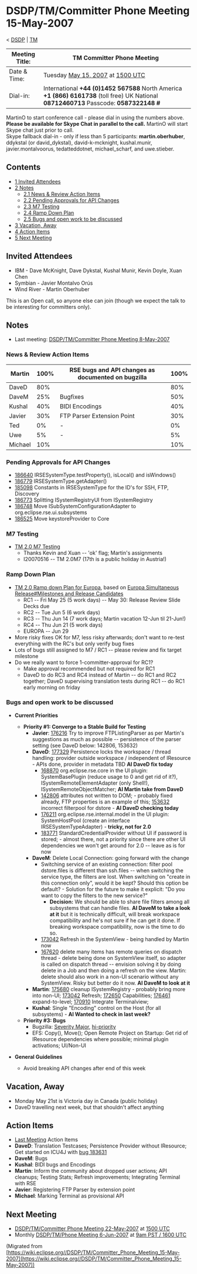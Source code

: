 

DSDP/TM/Committer Phone Meeting 15-May-2007
===========================================

< [DSDP](./DSDP "DSDP")‎ | [TM](./DSDP/TM "DSDP/TM")

| Meeting Title: | **TM Committer Phone Meeting** |
| --- | --- |
| Date & Time: | Tuesday [May 15, 2007](./index.php?title=May_15,_2007&action=edit&redlink=1 "May 15, 2007 (page does not exist)") at [1500 UTC](http://www.timeanddate.com/worldclock/meetingdetails.html?year=2007&month=5&day=15&hour=15&min=00&sec=0&p1=224&p2=159&p3=250&p4=136&p5=223&iv=1800) |
| Dial-in: | International **+44 (0)1452 567588**   North America **+1 (866) 6161738** (toll free)   UK National **08712460713**   Passcode: **0587322148 #** |

MartinO to start conference call - please dial in using the numbers above.  
**Please be available for Skype Chat in parallel to the call.** MartinO will start Skype chat just prior to call.  
Skype fallback dial-in - only if less than 5 participants: **martin.oberhuber**, ddykstal (or david\_dykstal), david-k-mcknight, kushal.munir, javier.montalvoorus, tedatteddotnet, michael\_scharf, and uwe.stieber.  

Contents
--------

*   [1 Invited Attendees](#Invited-Attendees)
*   [2 Notes](#Notes)
    *   [2.1 News & Review Action Items](#News-.26-Review-Action-Items)
    *   [2.2 Pending Approvals for API Changes](#Pending-Approvals-for-API-Changes)
    *   [2.3 M7 Testing](#M7-Testing)
    *   [2.4 Ramp Down Plan](#Ramp-Down-Plan)
    *   [2.5 Bugs and open work to be discussed](#Bugs-and-open-work-to-be-discussed)
*   [3 Vacation, Away](#Vacation.2C-Away)
*   [4 Action Items](#Action-Items)
*   [5 Next Meeting](#Next-Meeting)

Invited Attendees
-----------------

*   IBM - Dave McKnight, Dave Dykstal, Kushal Munir, Kevin Doyle, Xuan Chen
*   Symbian - Javier Montalvo Orús
*   Wind River - Martin Oberhuber

This is an Open call, so anyone else can join (though we expect the talk to be interesting for committers only).

Notes
-----

*   Last meeting: [DSDP/TM/Committer Phone Meeting 8-May-2007](./DSDP/TM/Committer_Phone_Meeting_8-May-2007 "DSDP/TM/Committer Phone Meeting 8-May-2007")

### News & Review Action Items

| Martin | 100% | RSE bugs and API changes as documented on bugzilla | 100% |
| --- | --- | --- | --- |
| DaveD | 80% |  | 80% |
| DaveM | 25% | Bugfixes | 50% |
| Kushal | 40% | BIDI Encodings | 40% |
| Javier | 30% | FTP Parser Extension Point | 30% |
| Ted | 0% | - | 0% |
| Uwe | 5% | - | 5% |
| Michael | 10% |  | 10% |

### Pending Approvals for API Changes

*   [186640](https://bugs.eclipse.org/bugs/show_bug.cgi?id=186640) IRSESystemType.testProperty(), isLocal() and isWindows()
*   [186779](https://bugs.eclipse.org/bugs/show_bug.cgi?id=186779) IRSESystemType.getAdapter()
*   [185098](https://bugs.eclipse.org/bugs/show_bug.cgi?id=185098) Constants in IRSESystemType for the ID's for SSH, FTP, Discovery
*   [186773](https://bugs.eclipse.org/bugs/show_bug.cgi?id=186773) Splitting ISystemRegistryUI from ISystemRegistry
*   [186748](https://bugs.eclipse.org/bugs/show_bug.cgi?id=186748) Move ISubSystemConfigurationAdapter to org.eclipse.rse.ui.subsystems
*   [186525](https://bugs.eclipse.org/bugs/show_bug.cgi?id=186525) Move keystoreProvider to Core

### M7 Testing

*   [TM 2.0 M7 Testing](./TM_2.0_M7_Testing "TM 2.0 M7 Testing")
    *   Thanks Kevin and Xuan -- 'ok' flag; Martin's assignments
    *   I20070516 -- TM 2.0M7 (17th is a public holiday in Austria!)

### Ramp Down Plan

*   [TM 2.0 Ramp down Plan for Europa](./TM_2.0_Ramp_down_Plan_for_Europa "TM 2.0 Ramp down Plan for Europa"), based on [Europa Simultaneous Release#Milestones and Release Candidates](./Europa_Simultaneous_Release#Milestones_and_Release_Candidates "Europa Simultaneous Release")
    *   RC1 -- Fri May 25 (5 work days) -- May 30: Release Review Slide Decks due
    *   RC2 -- Tue Jun 5 (6 work days)
    *   RC3 -- Thu Jun 14 (7 work days; Martin vacation 12-Jun til 21-Jun!)
    *   RC4 -- Thu Jun 21 (5 work days)
    *   EUROPA -- Jun 29
*   More risky fixes OK for M7, less risky afterwards; don't want to re-test everything with the RC's but only verify bug fixes
*   Lots of bugs still assigned to M7 / RC1 -- please review and fix target milestone
*   Do we really want to force 1-committer-approval for RC1?
    *   Make approval recommended but not required for RC1
    *   DaveD to do RC3 and RC4 instead of Martin -- do RC1 and RC2 together; DaveD supervising translation tests during RC1 -- do RC1 early morning on friday

### Bugs and open work to be discussed

*   **Current Priorities**
    *   **Priority #1: Converge to a Stable Build for Testing**
        *   **Javier**: [176216](https://bugs.eclipse.org/bugs/show_bug.cgi?id=176216) Try to improve FTPListingParser as per Martin's suggestions as much as possible -- persistence of the parser setting (see DaveD below: 142806, 153632)
        *   **DaveD**: [177329](https://bugs.eclipse.org/bugs/show_bug.cgi?id=177329) Persistence locks the workspace / thread handling: provider outside workspace / independent of IResource - APIs done, provider in metadata TBD **AI DaveD fix today**
            *   [168870](https://bugs.eclipse.org/bugs/show_bug.cgi?id=168870) org.eclipse.rse.core in the UI plugin: SystemBasePlugin (reduce usage to 0 and get rid of it?), ISystemRemoteElementAdapter (only Shell!), ISystemRemoteObjectMatcher; **AI Martin take from DaveD**
            *   [142806](https://bugs.eclipse.org/bugs/show_bug.cgi?id=142806) attributes not written to DOM; - probably fixed already, FTP properties is an example of this; [153632](https://bugs.eclipse.org/bugs/show_bug.cgi?id=153632) incorrect filterpool for dstore - **AI DaveD checking today**
            *   [176211](https://bugs.eclipse.org/bugs/show_bug.cgi?id=176211) org.eclipse.rse.internal.model in the UI plugin: SystemHostPool (create an interface IRSESystemTypeAdapter) - **tricky, not for 2.0**
            *   [183771](https://bugs.eclipse.org/bugs/show_bug.cgi?id=183771) StandardCredentialProvider without UI if password is stored; - almost there, not a priority since there are other UI dependencies we won't get around for 2.0 -- leave as is for now
        *   **DaveM**: Delete Local Connection: going forward with the change
            *   Switching service of an existing connection: filter pool dstore.files is different than ssh.files -- when switching the service type, the filters are lost. When switching on "create in this connection only", would it be kept? Should this option be default? - Solution for the future to make it explicit: "Do you want to copy the filters to the new service?"
                *   **Decision:** We should be able to share file filters among all subsystems that can handle files. **AI DaveM to take a look at it** but it is technically difficult, will break workspace compatibility and he's not sure if he can get it done. If breaking workspace compatibility, now is the time to do so.
            *   [173042](https://bugs.eclipse.org/bugs/show_bug.cgi?id=173042) Refresh in the SystemView - being handled by Martin now
            *   [167620](https://bugs.eclipse.org/bugs/show_bug.cgi?id=167620) delete many items has remote queries on dispatch thread - delete being done on SystemView itself, so adapter is called on dispatch thread -- envision solving it by doing delete in a Job and then doing a refresh on the view. Martin: delete should also work in a non-UI scenario without any SystemView. Risky but better do it now. **AI DaveM to look at it**
        *   **Martin**: [175680](https://bugs.eclipse.org/bugs/show_bug.cgi?id=175680) cleanup ISystemRegistry - probably bring more into non-UI; [173042](https://bugs.eclipse.org/bugs/show_bug.cgi?id=173042) Refresh; [172650](https://bugs.eclipse.org/bugs/show_bug.cgi?id=172650) Capabilities; [176461](https://bugs.eclipse.org/bugs/show_bug.cgi?id=176461) expand-to-level; [170910](https://bugs.eclipse.org/bugs/show_bug.cgi?id=170910) Integrate Terminalview;
        *   **Kushal**: Single "Encoding" control on the Host (for all subsystems) - **AI Wanted to check in last week?**
    *   **Priority #3: Bugs**
        *   Bugzilla: [Severity Major](https://bugs.eclipse.org/bugs/buglist.cgi?query_format=advanced&classification=DSDP&product=Target+Management&bug_status=UNCONFIRMED&bug_status=NEW&bug_status=ASSIGNED&bug_status=REOPENED&bug_severity=blocker&bug_severity=critical&bug_severity=major&cmdtype=doit), [hi-priority](https://bugs.eclipse.org/bugs/buglist.cgi?query_format=advanced&classification=DSDP&product=Target+Management&bug_status=UNCONFIRMED&bug_status=NEW&bug_status=ASSIGNED&bug_status=REOPENED&cmdtype=doit&field0-0-0=priority&type0-0-0=regexp&value0-0-0=P%5B12%5D&field0-0-1=bug_severity&type0-0-1=regexp&value0-0-1=blocker%7Ccritical%7Cmajor)
        *   EFS: Copy(), Move(); Open Remote Project on Startup: Get rid of IResource dependencies where possible; minimal plugin activations; UI/Non-UI

*   **General Guidelines**
    *   Avoid breaking API changes after end of this week

Vacation, Away
--------------

*   Monday May 21st is Victoria day in Canada (public holiday)
*   DaveD travelling next week, but that shouldn't affect anything

Action Items
------------

*   [Last Meeting](./DSDP/TM/Committer_Phone_Meeting_8-May-2007#Action_Items "DSDP/TM/Committer Phone Meeting 8-May-2007") Action Items
*   **DaveD**: Translation Testcases; Persistence Provider without IResource; Get started on ICU4J with [bug 183631](https://bugs.eclipse.org/bugs/show_bug.cgi?id=183631)
*   **DaveM**: Bugs
*   **Kushal**: BIDI bugs and Encodings
*   **Martin**: Inform the community about dropped user actions; API cleanups; Testing Stats; Refresh improvements; Integrating Terminal with RSE
*   **Javier**: Registering FTP Parser by extension point
*   **Michael**: Marking Terminal as provisional API

Next Meeting
------------

*   [DSDP/TM/Committer Phone Meeting 22-May-2007](./DSDP/TM/Committer_Phone_Meeting_22-May-2007 "DSDP/TM/Committer Phone Meeting 22-May-2007") at [1500 UTC](http://www.timeanddate.com/worldclock/meetingdetails.html?year=2007&month=5&day=22&hour=15&min=00&sec=0&p1=224&p2=159&p3=250&p4=136&p5=223&iv=1800)
*   Monthly [DSDP/TM/Phone Meeting 6-Jun-2007](./DSDP/TM/Phone_Meeting_6-Jun-2007 "DSDP/TM/Phone Meeting 6-Jun-2007") at [9am PST / 1600 UTC](http://www.timeanddate.com/worldclock/fixedtime.html?month=6&day=6&year=2007&hour=16&min=00&sec=0&p1=0)


(Migrated from [https://wiki.eclipse.org//DSDP/TM/Committer_Phone_Meeting_15-May-2007](https://wiki.eclipse.org//DSDP/TM/Committer_Phone_Meeting_15-May-2007))